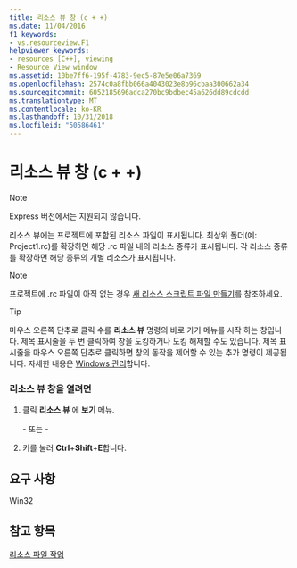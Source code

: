```yaml
---
title: 리소스 뷰 창 (c + +)
ms.date: 11/04/2016
f1_keywords:
- vs.resourceview.F1
helpviewer_keywords:
- resources [C++], viewing
- Resource View window
ms.assetid: 10be7ff6-195f-4783-9ec5-87e5e06a7369
ms.openlocfilehash: 2574c0a8fbb066a4043023e8b96cbaa300662a34
ms.sourcegitcommit: 6052185696adca270bc9bdbec45a626dd89cdcdd
ms.translationtype: MT
ms.contentlocale: ko-KR
ms.lasthandoff: 10/31/2018
ms.locfileid: "50586461"
---
```

# <a name="resource-view-window-c"></a>리소스 뷰 창 (c + +)

> [!NOTE]
> Express 버전에서는 지원되지 않습니다.

리소스 뷰에는 프로젝트에 포함된 리소스 파일이 표시됩니다. 최상위 폴더(예: Project1.rc)를 확장하면 해당 .rc 파일 내의 리소스 종류가 표시됩니다. 각 리소스 종류를 확장하면 해당 종류의 개별 리소스가 표시됩니다.

> [!NOTE]
> 프로젝트에 .rc 파일이 아직 없는 경우 [새 리소스 스크립트 파일 만들기](../windows/how-to-create-a-resource-script-file.md)를 참조하세요.

> [!TIP]
> 마우스 오른쪽 단추로 클릭 수를 **리소스 뷰** 명령의 바로 가기 메뉴를 시작 하는 창입니다. 제목 표시줄을 두 번 클릭하여 창을 도킹하거나 도킹 해제할 수도 있습니다. 제목 표시줄을 마우스 오른쪽 단추로 클릭하면 창의 동작을 제어할 수 있는 추가 명령이 제공됩니다. 자세한 내용은 [Windows 관리](/visualstudio/ide/customizing-window-layouts-in-visual-studio)합니다.

### <a name="to-open-the-resource-view-window"></a>리소스 뷰 창을 열려면

1. 클릭 **리소스 뷰** 에 **보기** 메뉴.

   \- 또는 -

2. 키를 눌러 **Ctrl**+**Shift**+**E**합니다.

## <a name="requirements"></a>요구 사항

Win32

## <a name="see-also"></a>참고 항목

[리소스 파일 작업](../windows/working-with-resource-files.md)